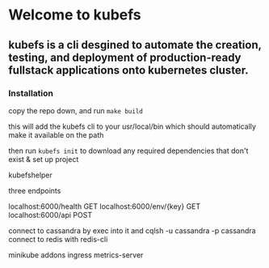 # Welcome to kubefs
## kubefs is a cli desgined to automate the creation, testing, and deployment of production-ready fullstack applications onto kubernetes cluster.


### Installation

copy the repo down, and run ```make build```

this will add the kubefs cli to your usr/local/bin which should automatically make it available on the path

then run ```kubefs init``` to download any required dependencies that don't exist & set up project

kubefshelper

three endpoints

localhost:6000/health GET
localhost:6000/env/{key} GET
localhost:6000/api POST

connect to cassandra by exec into it and cqlsh -u cassandra -p cassandra
connect to redis with redis-cli

minikube addons 
ingress
metrics-server